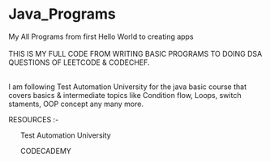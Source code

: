 # Java_Programs
My All Programs from first Hello World to creating apps <br>
<br> THIS IS MY FULL CODE FROM WRITING BASIC PROGRAMS TO DOING DSA QUESTIONS OF LEETCODE & CODECHEF.

<br>I am following Test Automation University for the java basic course that covers basics & intermediate topics like Condition flow, Loops, switch staments, OOP concept any many more.


RESOURCES :-
<ul>Test Automation University</ul>
<UL> CODECADEMY </ul>
